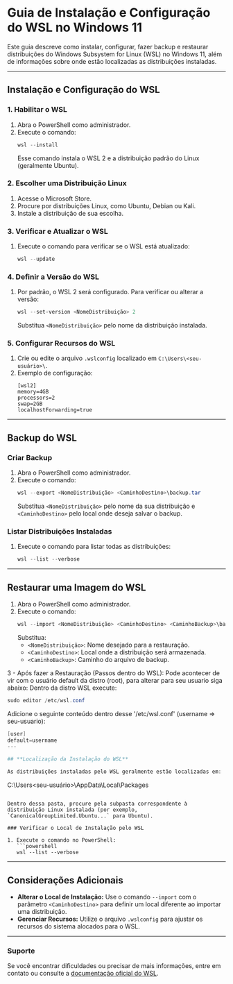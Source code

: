 # Guia de Instalação e Configuração do WSL no Windows 11

Este guia descreve como instalar, configurar, fazer backup e restaurar distribuições do Windows Subsystem for Linux (WSL) no Windows 11, além de informações sobre onde estão localizadas as distribuições instaladas.

---

## **Instalação e Configuração do WSL**

### 1. Habilitar o WSL

1. Abra o PowerShell como administrador.
2. Execute o comando:
   ```powershell
   wsl --install
   ```
   Esse comando instala o WSL 2 e a distribuição padrão do Linux (geralmente Ubuntu).

### 2. Escolher uma Distribuição Linux

1. Acesse o Microsoft Store.
2. Procure por distribuições Linux, como Ubuntu, Debian ou Kali.
3. Instale a distribuição de sua escolha.

### 3. Verificar e Atualizar o WSL

1. Execute o comando para verificar se o WSL está atualizado:
   ```powershell
   wsl --update
   ```

### 4. Definir a Versão do WSL

1. Por padrão, o WSL 2 será configurado. Para verificar ou alterar a versão:
   ```powershell
   wsl --set-version <NomeDistribuição> 2
   ```
   Substitua `<NomeDistribuição>` pelo nome da distribuição instalada.

### 5. Configurar Recursos do WSL

1. Crie ou edite o arquivo `.wslconfig` localizado em `C:\Users\<seu-usuário>\`.
2. Exemplo de configuração:
   ```plaintext
   [wsl2]
   memory=4GB
   processors=2
   swap=2GB
   localhostForwarding=true
   ```

---

## **Backup do WSL**

### Criar Backup

1. Abra o PowerShell como administrador.
2. Execute o comando:
   ```powershell
   wsl --export <NomeDistribuição> <CaminhoDestino>\backup.tar
   ```
   Substitua `<NomeDistribuição>` pelo nome da sua distribuição e `<CaminhoDestino>` pelo local onde deseja salvar o backup.

### Listar Distribuições Instaladas

1. Execute o comando para listar todas as distribuições:
   ```powershell
   wsl --list --verbose
   ```

---

## **Restaurar uma Imagem do WSL**

1. Abra o PowerShell como administrador.
2. Execute o comando:
   ```powershell
   wsl --import <NomeDistribuição> <CaminhoDestino> <CaminhoBackup>\backup.tar
   ```
   Substitua:
   - `<NomeDistribuição>`: Nome desejado para a restauração.
   - `<CaminhoDestino>`: Local onde a distribuição será armazenada.
   - `<CaminhoBackup>`: Caminho do arquivo de backup.
     
3 - Após fazer a Restauração (Passos dentro do WSL):
Pode acontecer de vir com o usuário default da distro (root), para alterar para seu usuario siga abaixo:
Dentro da distro WSL execute:
 ```powershell
sudo editor /etc/wsl.conf
```
Adicione o seguinte conteúdo dentro desse '/etc/wsl.conf' (username => seu-usuario):
```powershell
[user]
default=username
---

## **Localização da Instalação do WSL**

As distribuições instaladas pelo WSL geralmente estão localizadas em:

```
C:\Users\<seu-usuário>\AppData\Local\Packages
```

Dentro dessa pasta, procure pela subpasta correspondente à distribuição Linux instalada (por exemplo, `CanonicalGroupLimited.Ubuntu...` para Ubuntu).

### Verificar o Local de Instalação pelo WSL

1. Execute o comando no PowerShell:
   ```powershell
   wsl --list --verbose
   ```

---

## **Considerações Adicionais**

- **Alterar o Local de Instalação:** Use o comando `--import` com o parâmetro `<CaminhoDestino>` para definir um local diferente ao importar uma distribuição.
- **Gerenciar Recursos:** Utilize o arquivo `.wslconfig` para ajustar os recursos do sistema alocados para o WSL.

---

### **Suporte**

Se você encontrar dificuldades ou precisar de mais informações, entre em contato ou consulte a [documentação oficial do WSL](https://learn.microsoft.com/en-us/windows/wsl/).
